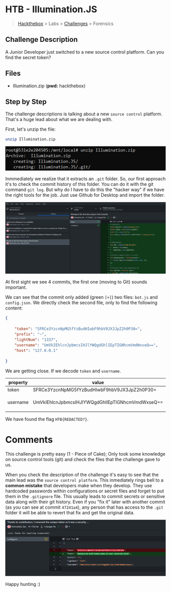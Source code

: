 # HTB - Illumination.JS
> [Hackthebox](https://app.hackthebox.com) > Labs > [Challenges](https://app.hackthebox.com/challenges) > Forensics

## Challenge Description
A Junior Developer just switched to a new source control platform. Can you find the secret token?

## Files
* Illumination.zip (**pwd:** hackthebox)

## Step by Step
The challenge descriptions is talking about a new ``source control`` platform. That's a huge lead about what we are dealing with.

First, let's unzip the file:
```bash
unzip Illumination.zip
```
![unzip_file](images/unzip_file.png)

Inmmediately we realize that it extracts an `.git` folder. So, our first approach it's to check the commit history of this folder. You can do it with the git command `git log`. But why do I have to do this the "hacker way" if we have the right tools for the job. Just use Github for Desktop and import the folder.

![git_history](images/git_history.png)

At first sight we see 4 commits, the first one (moving to Git) sounds important.

We can see that the commit only added (green `[+]`) two files: `bot.js` and `config.json`. We directly check the second file, only to find the following content:

```json
{

	"token": "SFRCe3YzcnNpMG5fYzBudHIwbF9hbV9JX3JpZ2h0P30=",
	"prefix": "~",
	"lightNum": "1337",
	"username": "UmVkIEhlcnJpbmcsIHJlYWQgdGhlIEpTIGNhcmVmdWxseQ==",
	"host": "127.0.0.1"

}
```

We are getting close. If we decode `token` and `username`.

property | value | decoded value
--- | --- | ---
token | SFRCe3YzcnNpMG5fYzBudHIwbF9hbV9JX3JpZ2h0P30= | HTB{REDACTED}
username | UmVkIEhlcnJpbmcsIHJlYWQgdGhlIEpTIGNhcmVmdWxseQ== | Red Herring, read the JS carefully

We have found the flag `HTB{REDACTED?}`.

# Comments
This challenge is pretty easy (1 - Piece of Cake); Only took some knowledge on source control tools (git) and check the files that the challenge gave to us.

When you check the description of the challenge it's easy to see that the main lead was the `source control platform`. This inmediately rings bell to a __common mistake__ that developers make when they develop. They use hardcoded passwords within configurations or secret files and forget to put them in the `.gitignore` file. This usually leads to commit secrets or sensitive data along with their git history. Even if you "fix it" later with another commit (as you can see at commit `47241a4`), any person that has access to the `.git` folder it will be able to revert that fix and get the original data.

![bad_commit](images/bad_commit.png)

Happy hunting :)